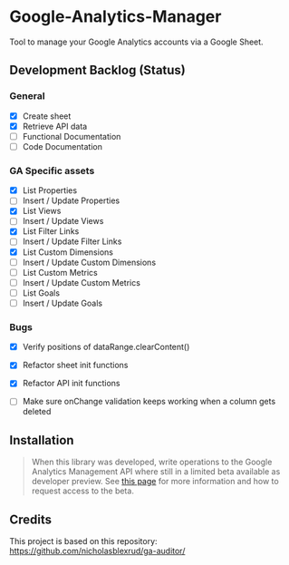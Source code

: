 # Google-Analytics-Manager
Tool to manage your Google Analytics accounts via a Google Sheet.

## Development Backlog (Status)

### General
- [x] Create sheet
- [x] Retrieve API data
- [ ] Functional Documentation
- [ ] Code Documentation

### GA Specific assets
- [x] List Properties
- [ ] Insert / Update Properties
- [x] List Views
- [ ] Insert / Update Views
- [x] List Filter Links
- [ ] Insert / Update Filter Links
- [x] List Custom Dimensions
- [ ] Insert / Update Custom Dimensions
- [ ] List Custom Metrics
- [ ] Insert / Update Custom Metrics
- [ ] List Goals
- [ ] Insert / Update Goals

### Bugs
- [x] Verify positions of dataRange.clearContent()
- [x] Refactor sheet init functions
- [x] Refactor API init functions
- [ ] Make sure onChange validation keeps working when a column gets deleted


## Installation

> When this library was developed, write operations to the Google Analytics Management API where still in a limited beta available as developer preview. See [this page](https://developers.google.com/analytics/devguides/config/mgmt/v3/account-management) for more information and how to request access to the beta.

## Credits
This project is based on this repository: https://github.com/nicholasblexrud/ga-auditor/